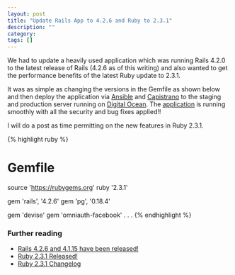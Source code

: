 ```yaml
---
layout: post
title: "Update Rails App to 4.2.6 and Ruby to 2.3.1"
description: ""
category:
tags: []
---
```


We had to update a heavily used application which was running Rails 4.2.0 to the latest release of Rails (4.2.6 as of this writing) and also wanted to get the performance benefits of the latest Ruby update to 2.3.1.

It was as simple as changing the versions in the Gemfile as shown below and then deploy the application via [Ansible](https://www.ansible.com/) and [Capistrano](http://capistranorb.com/documentation/overview/what-is-capistrano/#) to the staging and production server running on [Digital Ocean](https://www.digitalocean.com/). The [application](http://supportGFC.org) is running smoothly with all the security and bug fixes applied!!

I will do a post as time permitting on the new features in Ruby 2.3.1.

{% highlight ruby %}
# Gemfile
source 'https://rubygems.org'
ruby '2.3.1'

gem 'rails', '4.2.6'
gem 'pg', '0.18.4'

gem 'devise'
gem 'omniauth-facebook'
.
.
.
{% endhighlight %}

### Further reading

* [Rails 4.2.6 and 4.1.15 have been released!](http://weblog.rubyonrails.org/2016/3/11/Rails-4-2-6-and-4-1-15-have-been-released/)
* [Ruby 2.3.1 Released!](https://www.ruby-lang.org/en/news/2016/04/26/ruby-2-3-1-released/)
* [Ruby 2.3.1 Changelog](http://svn.ruby-lang.org/repos/ruby/tags/v2_3_1/ChangeLog)
